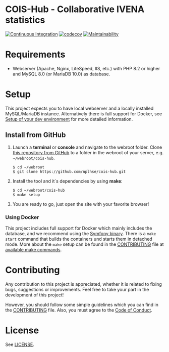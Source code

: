 # COIS-Hub - Collaborative IVENA statistics

[![Continuous Integration](https://github.com/nplhse/cois-hub/actions/workflows/continuous-integration.yml/badge.svg)](https://github.com/nplhse/cois-hub/actions/workflows/continuous-integration.yml) [![codecov](https://codecov.io/gh/nplhse/cois-hub/graph/badge.svg?token=QJ4RX5ELW6)](https://codecov.io/gh/nplhse/cois-hub) [![Maintainability](https://api.codeclimate.com/v1/badges/ddf676af0fa232a4a540/maintainability)](https://codeclimate.com/github/nplhse/cois-hub/maintainability)

# Requirements
-   Webserver (Apache, Nginx, LiteSpeed, IIS, etc.) with PHP 8.2 or higher and MySQL 8.0 (or MariaDB 10.0) as database.

# Setup
This project expects you to have local webserver and a locally installed MySQL/MariaDB instance. Alternatively there is 
full support for Docker, see [Setup of your dev environment](CONTRIBUTING.md#setup-of-your-dev-environment) for more 
detailed information.

## Install from GitHub
1. Launch a **terminal** or **console** and navigate to the webroot folder. Clone 
[this repository from GitHub](https://github.com/nplhse/cois-hub) to a folder in the webroot of your server, e.g. 
`~/webroot/cois-hub`.

    ```
    $ cd ~/webroot
    $ git clone https://github.com/nplhse/cois-hub.git
    ```

2. Install the tool and it`s dependencies by using **make**:

    ```
    $ cd ~/webroot/cois-hub
    $ make setup
    ```

3. You are ready to go, just open the site with your favorite browser!

### Using Docker
This project includes full support for Docker which mainly includes the database, and we recommend using the 
[Symfony binary](https://github.com/symfony-cli/symfony-cli). There is a `make start` command that builds the containers
und starts them in detached mode. More about the `make` setup can be found in the [CONTRIBUTING](CONTRIBUTING.md) file 
at [available make commands](CONTRIBUTING.md#available-make-commands).

# Contributing
Any contribution to this project is appreciated, whether it is related to fixing bugs, suggestions or improvements. Feel
free to take your part in the development of this project!

However, you should follow some simple guidelines which you can find in the [CONTRIBUTING](CONTRIBUTING.md) file. Also, 
you must agree to the [Code of Conduct](CODE_OF_CONDUCT.md).

# License
See [LICENSE](LICENSE.md).
